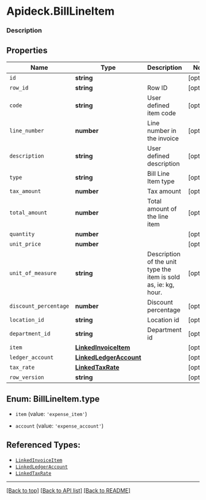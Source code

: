 # Apideck.BillLineItem

### Description

## Properties
Name | Type | Description | Notes
------------ | ------------- | ------------- | -------------
`id` | **string** |  | [optional] 
`row_id` | **string** | Row ID | [optional] 
`code` | **string** | User defined item code | [optional] 
`line_number` | **number** | Line number in the invoice | [optional] 
`description` | **string** | User defined description | [optional] 
`type` | **string** | Bill Line Item type | [optional] 
`tax_amount` | **number** | Tax amount | [optional] 
`total_amount` | **number** | Total amount of the line item | [optional] 
`quantity` | **number** |  | [optional] 
`unit_price` | **number** |  | [optional] 
`unit_of_measure` | **string** | Description of the unit type the item is sold as, ie: kg, hour. | [optional] 
`discount_percentage` | **number** | Discount percentage | [optional] 
`location_id` | **string** | Location id | [optional] 
`department_id` | **string** | Department id | [optional] 
`item` | [**LinkedInvoiceItem**](LinkedInvoiceItem.md) |  | [optional] 
`ledger_account` | [**LinkedLedgerAccount**](LinkedLedgerAccount.md) |  | [optional] 
`tax_rate` | [**LinkedTaxRate**](LinkedTaxRate.md) |  | [optional] 
`row_version` | **string** |  | [optional] 





<a name="BillLineItemType"></a>
## Enum: BillLineItem.type


* `item` (value: `'expense_item'`)

* `account` (value: `'expense_account'`)




## Referenced Types:














* [`LinkedInvoiceItem`](LinkedInvoiceItem.md)
* [`LinkedLedgerAccount`](LinkedLedgerAccount.md)
* [`LinkedTaxRate`](LinkedTaxRate.md)


---

[[Back to top]](#) [[Back to API list]](../../../../README.md#documentation-for-api-endpoints) [[Back to README]](../../../../README.md)


